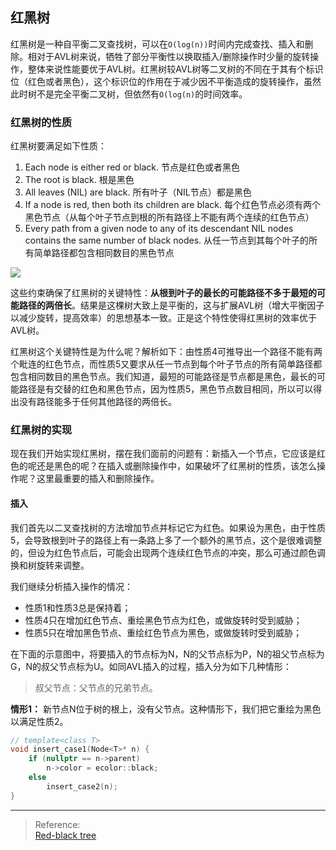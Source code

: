 ## 红黑树
红黑树是一种自平衡二叉查找树，可以在`O(log(n))`时间内完成查找、插入和删除。相对于AVL树来说，牺牲了部分平衡性以换取插入/删除操作时少量的旋转操作，整体来说性能要优于AVL树。红黑树较AVL树等二叉树的不同在于其有个标识位（红色或者黑色），这个标识位的作用在于减少因不平衡造成的旋转操作，虽然此时树不是完全平衡二叉树，但依然有`O(log(n)`的时间效率。

### 红黑树的性质
红黑树要满足如下性质：
1. Each node is either red or black. 节点是红色或者黑色
2. The root is black. 根是黑色
3. All leaves (NIL) are black. 所有叶子（NIL节点）都是黑色
4. If a node is red, then both its children are black. 每个红色节点必须有两个黑色节点（从每个叶子节点到根的所有路径上不能有两个连续的红色节点）
5. Every path from a given node to any of its descendant NIL nodes contains the same number of black nodes. 从任一节点到其每个叶子的所有简单路径都包含相同数目的黑色节点

![](https://upload.wikimedia.org/wikipedia/commons/thumb/6/66/Red-black_tree_example.svg/500px-Red-black_tree_example.svg.png)  

这些约束确保了红黑树的关键特性：**从根到叶子的最长的可能路径不多于最短的可能路径的两倍长**。结果是这棵树大致上是平衡的，这与扩展AVL树（增大平衡因子以减少旋转，提高效率）的思想基本一致。正是这个特性使得红黑树的效率优于AVL树。

红黑树这个关键特性是为什么呢？解析如下：由性质4可推导出一个路径不能有两个毗连的红色节点，而性质5又要求从任一节点到每个叶子节点的所有简单路径都包含相同数目的黑色节点。我们知道，最短的可能路径是节点都是黑色，最长的可能路径是有交替的红色和黑色节点，因为性质5，黑色节点数目相同，所以可以得出没有路径能多于任何其他路径的两倍长。


### 红黑树的实现
现在我们开始实现红黑树，摆在我们面前的问题有：新插入一个节点，它应该是红色的呢还是黑色的呢？在插入或删除操作中，如果破坏了红黑树的性质，该怎么操作呢？这里最重要的插入和删除操作。

#### 插入
我们首先以二叉查找树的方法增加节点并标记它为红色。如果设为黑色，由于性质5，会导致根到叶子的路径上有一条路上多了一个额外的黑节点，这个是很难调整的，但设为红色节点后，可能会出现两个连续红色节点的冲突，那么可通过颜色调换和树旋转来调整。

我们继续分析插入操作的情况：
- 性质1和性质3总是保持着；
- 性质4只在增加红色节点、重绘黑色节点为红色，或做旋转时受到威胁；
- 性质5只在增加黑色节点、重绘红色节点为黑色，或做旋转时受到威胁；

在下面的示意图中，将要插入的节点标为N，N的父节点标为P，N的祖父节点标为G，N的叔父节点标为U。如同AVL插入的过程，插入分为如下几种情形：
>叔父节点：父节点的兄弟节点。

**情形1：** 新节点N位于树的根上，没有父节点。这种情形下，我们把它重绘为黑色以满足性质2。
```c++
// template<class T>
void insert_case1(Node<T>* n) {
    if (nullptr == n->parent)
        n->color = ecolor::black;
    else
        insert_case2(n);
}
```









---
> Reference:        
[Red-black tree](https://en.wikipedia.org/wiki/Red%E2%80%93black_tree)      